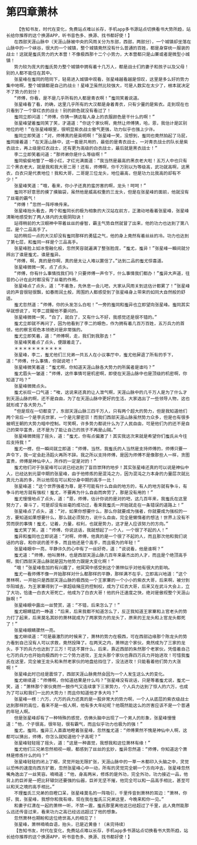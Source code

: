 # 第四章萧林
        【告知书友，时代在变化，免费站点难以长存，手机app多书源站点切换看书大势所趋，站长给你推荐的这个换源APP，听书音色多、换源、找书都好使！】
       在西部天涯山脉中（天涯山脉被中央的风雨关分为东部，西部，两部分），一个城镇却坐落在山脉中的一个峡谷，很大的一个城镇，整个城镇竟然没有什么普通的百姓，都是身穿统一服装的战士！这就是蚩氏势力的大本营！不像极西那十二个小势力，大本营都只是山寨或者是微型小城镇！
       势力较为庞大的蚩氏势力整个城镇中拥有着十几万人，都是战士们的妻子和孩子以及父母！别的人都不能住在其中。
       张星峰在蚩同的陪同下，轻易进入城镇中观看，张星峰越看越是惊叹，这里是多么好的势力集中地啊，整个城镇都是自己的战士！星峰卫虽然比较强大，可是人数实在太少了，根本就决定不了势力的划分！
       “师傅，你看，是不是几乎所有的人都是青衣啊！”蚩同笑着说道。
       张星峰看了看，的确，这里几乎所有的大汉都是身着青衣，只有少量的是紫衣。走到现在也只看到了一个穿红衣的战士！别的颜色就没有看过了！
       蚩同立即问道：“师傅，你猜一猜这每人身上的衣服颜色是干什么的啊！”
       张星峰望着蚩同笑了笑，才道道：“你这个家伙啊，竟然让师傅猜，哈，恩，我估计是区别地位的吧！”在张星峰眼里，很明显紫衣战士傲气更强，功力似乎也强上少许。
       蚩同立即笑道：“对，师傅真的是英明啊！”张星峰一笑，没想到，蚩同也竟然拍起了马屁，蚩同接着道：“在天涯山脉中，这一套是共用的，最低的是青衣战士，一对青衣战士的队长是紫衣战士，再上级是红衣战士，还有更为高级的白衣战士，最后就是黑衣战士！”
       李二立即笑着问道：“那师弟你是什么等级啊！”
       蚩同偷偷地瞥了一眼小红，才红光满面道：“我当然是最高的黑衣老大啦！五万人中也只有三个黑衣老大，就是我和我大哥二哥！还有，师傅啊，你千万别以为等级高，武功就高啊，这黑衣，白衣只是代表地位！我和大哥，二哥是三位龙头，地位最高，但是功力比我高的却有不少！”
       张星峰笑道：“哦，看来，你小子还真的蛮厉害的啊，龙头！呵呵！”
       蚩同不好意思的摸了摸脑袋，虽然他是威高权重的三龙头，但是在张星峰的面前，他就没有了丝毫的霸气！
       “师傅！”忽然一阵呼唤传来。
       张星峰抬头看去，两个和蚩同长的极为相象的大汉站在前方，正激动地看着张星峰，张星峰清晰地感受到了两人体内的太极阴阳诀！
       站得稍前的大汉眼神中带着丝丝的睿智，霸主气势自然就冒了出来，他的功力也达到了第八层。是个二品高手了。
       站的稍后一点的大汉却没有蚩同那样的勇猛之气，他的身上竟然有着丝丝的冷。功力也达到了第七层，和蚩同一样是个三品高手。
       张星峰脸上如冰雪融化般，忽然笑容就遍满了整张脸庞，“蚩尤，蚩异！”张星峰一瞬间就分辨出了谁是蚩尤，谁是蚩异。
       “师傅，啊，真的是你啊，真的是太让人难以置信了。”达到二品的蚩尤惊喜道。
       张星峰微微一笑，点了点头。
       “师傅，你有什么事情找我们吗？只要师傅一声令下，什么事情我们都办！”蚩异大声道，往昔的心计在此时都没有了丝毫的作用。
       张星峰点了点头，道：“不着急，先休息一会儿吧，大家从风雨关到这估计都累了！”张星峰说的声音很轻很飘，如春雨润土般，周围的人都感受到了张星峰身上带来的如同大自然般的舒适。
       蚩尤忽然道：“师傅，你的头发怎么白啦！”一旁的蚩同和蚩异也立即望向张星峰。蚩同其实早就想说了，可李二提醒他不要问的。
       张星峰微微一笑，“白了，就白了，又有什么不好，我感觉还是很不错的。”
       蚩尤立即就不再问了，因为他看到了李二的眼色，作为拥有着几百万百姓，五万兵力的首领，他的察言观色本领绝对是非常强的。
       蚩尤立即笑着，道：“师傅啊，走，我们到我那去！”
       张星峰笑着点了点头，便跟着走了。
       ＊＊＊＊＊＊＊＊＊＊＊
       张星峰，李二，蚩尤他们三兄弟一共五人在小议事厅中，蚩尤他屏退了所有的手下，道：“师傅，什么事情，你就说吧！”
       张星峰微笑着道：“蚩尤啊，你知道天涯山脉各大势力的所属者是谁吗？”
       蚩尤眉头一皱道：“师傅，这件事情可是机密啊，即使在天涯山脉中也是顶级的机密啊，你知道了吗？”
       张星峰微微点头。
       蚩尤长叹一口气道：“唉，这说来还真的让人泄气啊，天涯山脉中的几千万人是为了什么才到天涯山脉的啊，还不是自由，为了在天涯山脉中更好的生活，大家选出了一些领导人物，这也就形成了各大势力。”
       “但是现在一切都变了，东部天涯山脉三四千万人，只有两个超大的势力，但是我知道他们两个背后一个是李氏世家，一个是元蒙密宗！而我们西部天涯山脉虽然势力众多，但是也有很多被明王朝的大势力暗中控制。可笑啊，许多势力都说什么为了人民自由，可是他们为的还不是自己的荣华富贵，还不是为了能让自己的孩子不再是山贼。”
       张星峰微微摇了摇头，道：“蚩尤，你有点偏激了！其实我这次来就是希望你们蚩氏从今往后支持我！”
       蚩尤一楞，但一瞬间就立即道：“师傅，当然，我蚩氏的人当然是支持师傅的，师傅只要一声令下，我一定会赴汤蹈火再所不辞。我之所以支持师傅，是因为师傅不是像那些人一样，贪图富贵，师傅是神仙中人，所作的一定是对的！”
       蚩尤他们对于张星峰可以说已经达到了盲目崇拜的地步！其实张星峰还真的可以说是神仙中人，已经达到元婴中期的张星峰，由于他修炼的是混沌之力，因为混沌之力本身的力量层次就比真元力高的多，所以他现在可以和分身中期的高手一比！
       张星峰道：“这个世界强者为尊，是不可能有什么自由的地方的，有人的地方就有争斗，有争斗的地方就有强权！蚩尤，不要再为什么自由而奔劳了，那是没有用的！”
       蚩尤慢慢地点了点头，道：“恩，师傅，估计你说的是对的吧，这几百年来，我蚩氏在这里努力了，奋斗了，可是却没有丝毫的成功过，看来我蚩氏一开始就走在一条错误的道路上！”
       张星峰点了点头，道：“对，如果你想要什么，那么你就要成为强者，你就要成为强权的一方，要知道如果想要什么，那么就必须努力，说什么自由，完全是懒惰者的想法！世界上没有不劳而获的事情！蚩尤，记着，力量，权利，也就是势力，这才是人应该努力的方向。”
       蚩尤笑了笑，道：“师傅，你说这话，我就想起了一个人，一个很了不起的人！”
       蚩异和蚩同也立即说道：“对啊，师傅，他真的是一个很了不起的人，而且那次他和我们说话的内容，和你说的差不多，而且他还是个高手，而且极为的年轻！”
       张星峰眼中一亮，平静许久的心中有了一丝好奇，道：“说说看，他是谁啊？”
       蚩尤道：“师傅，他叫萧林，也是西部天涯山脉几百年来最杰出的人才，而且是个绝顶高手啊，我们西部天涯山脉就是因为他势力跟是大变化啊！”
       “哦！”张星峰愈加的有兴趣了，他冥冥中感受到这个萧林似乎对他有很大的影响。
       蚩尤一看师傅不像一开始那样对什么都那样的平静，那样满不在乎，立即高兴地道：“这个萧林啊，一开始只是西部天涯山脉的极西处一个王家寨的一个小小的紫衣大哥，后来啊，被分到华阳城去，为王家寨得到了一家超级赌庄的控制权，成为了红衣大哥，后来又在武斗大会上，立了大功，恰逢一白衣大哥死亡，他成为了白衣大哥！他的升迁速度之快，绝对是傲视整个天涯山脉啊！”
       张星峰眼中露出一丝赞赏，道：“不错，后来怎么了！”
       蚩尤眼睛猛的一睁道：“后来，后来我都不知道怎么了，反正我知道王家寨和上官老头的势力打了起来，后来莫名其妙的萧林就成为了两家势力的龙头了，原来的王龙头和上官龙头都死了！”
       张星峰眼睛骤然一亮。
       蚩尤继续道：“可是最激烈的时候来了，萧林的势力在极西，可在西部边缘那个陈龙头的势力看到自己没有人可以求救，竟然投降了。在两天之内，萧林这个家伙，竟然成为了三家的龙头，手下的兵力也达到了三万！可这不算什么，后来，靠近西部的朱然那个老家伙，凭借着自己七万的兵力也开始向极西的十二个势力进攻，王龙头那个家伙也靠四万兵力开始进攻！可惜我蚩氏在这里，完全被王龙头和朱然老家伙的地盘给挡住了，没法进攻！只能看着他们势力大涨啊！”
       张星峰此时已经是震惊了，西部天涯山脉竟然会因为一个人发生这么大的变化。
       蚩尤继续道：“师傅啊，你知道结果是什么吗？”张星峰没有说话，只是等着蚩尤说，蚩尤一笑，道：“萧林那个家伙竟然一鼓作气又连续拿下三家势力，个人兵力达到了惊人的六万，也成为了可以和我们一比的大势力！而且你知道他才多大吗？”
       张星峰一楞：六万，六万的兵力还真的是一股非常大的势力啊，一个人从底层的紫衣级战士达到那样的高位，看来不是一般人啊，他有多大年纪呢？他既然能这么的厉害应该不是一个普通的年轻人啊。
       但是张星峰却有了一种特殊的感觉，仿佛头脑中出现了一个男人的形象，张星峰慢慢道：“他，个子很高，很年轻，很有霸气，而且似乎功力也极为的强！”
       蚩尤，蚩同，蚩异三人直直地瞪着张星峰，忽然蚩尤道：“师傅果然不愧是神仙中人啊，这都可以猜出，师傅，你怎么就知道他个子高呢？”
       张星峰轻轻摇了摇头，道：“这是一种直觉，我想我和这位萧林有缘！”
       蚩尤他们三兄弟忽然相视一眼，都感到了丝丝的玄妙，蚩异忽然道：“师傅，你知道这个萧林是修炼什么的吗？”
       张星峰轻轻的闭上了眼，灵觉开始无限扩张，天涯山脉中的一草一木都印入头脑之中，灵觉以恐怖的速度向西方扩散，忽然张星峰心中一动，所有的灵觉完全朝一个方向冲去，张星峰忽然嘴角逸出了一丝笑容。喃喃道：“他，身高两米，修炼的是外功，完全外功，功力接近一品，他背上的巨斧是一把比轩辕剑还要强的仙器，巨斧无坚不摧，他完全可以和一品高手相比，甚至可以和天之境的高手相比。”
       不理蚩氏三兄弟的目瞪口呆，张星峰莫名的一阵吸引，千里传音到萧林的耳边：“萧林，你好，我，张星峰，我想你和我有缘，现在我在蚩氏三兄弟这里，今晚来和你一见。”
       和妻子红潇在一起的萧林一听，不禁一震，蚩氏那里离他这已经超过了千里，此人竟然能那么远还传音过来，看来功力之高已经远远超过了他的想象。
       忽然萧林也期盼和这位绝世高人的相见了！
       张星峰，萧林喃喃自语，抬头，已是近黄昏！（未完待续）
       【告知书友，时代在变化，免费站点难以长存，手机app多书源站点切换看书大势所趋，站长给你推荐的这个换源APP，听书音色多、换源、找书都好使！】
